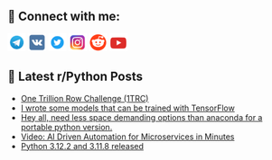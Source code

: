 ## 🔎 Connect with me:
[<img src="https://github.com/bullbesh/bullbesh/blob/main/images/Telegram.png" width="32" height="32" />](https://t.me/bullbesh)
[<img src="https://github.com/bullbesh/bullbesh/blob/main/images/VK.png" width="32" height="32" />](https://vk.com/bullbesh)
[<img src="https://github.com/bullbesh/bullbesh/blob/main/images/Twitter.png" width="32" height="32" />](https://twitter.com/bullbesh1)
[<img src="https://github.com/bullbesh/bullbesh/blob/main/images/Instagram.png" width="32" height="32" />](https://www.instagram.com/bullbesh)
[<img src="https://github.com/bullbesh/bullbesh/blob/main/images/Reddit.png" width="32" height="32" />](https://www.reddit.com/user/bullbesh)
[<img src="https://github.com/bullbesh/bullbesh/blob/main/images/YouTube.png" width="32" height="32" />](https://www.youtube.com/channel/UCtfjRs6uzgq5mfm8S06WTcg)

## 📕 Latest r/Python Posts
<!-- BLOG-POST-LIST:START -->
- [One Trillion Row Challenge &lpar;1TRC&rpar;](https://www.reddit.com/r/Python/comments/1al7qs7/one_trillion_row_challenge_1trc/)
- [I wrote some models that can be trained with TensorFlow](https://www.reddit.com/r/Python/comments/1al75m2/i_wrote_some_models_that_can_be_trained_with/)
- [Hey all, need less space demanding options than anaconda for a portable python version.](https://www.reddit.com/r/Python/comments/1al276c/hey_all_need_less_space_demanding_options_than/)
- [Video: AI Driven Automation for Microservices in Minutes](https://www.reddit.com/r/Python/comments/1akuaat/video_ai_driven_automation_for_microservices_in/)
- [Python 3.12.2 and 3.11.8 released](https://www.reddit.com/r/Python/comments/1aksacb/python_3122_and_3118_released/)
<!-- BLOG-POST-LIST:END -->
